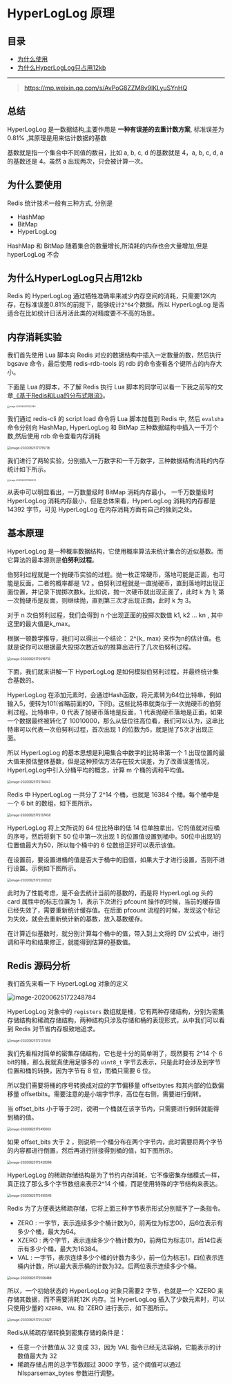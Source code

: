 # HyperLogLog 原理

## 目录

- [为什么使用](#为什么使用)
- [为什么HyperLogLog只占用12kb](#为什么HyperLogLog只占用12kb)

----

> https://mp.weixin.qq.com/s/AvPoG8ZZM8v9lKLyuSYnHQ

## 总结

HyperLogLog 是一数据结构,主要作用是 **一种有误差的去重计数方案**, 标准误差为 0.81% ,其原理是用来估计数据的基数

基数就是指一个集合中不同值的数目，比如 a, b, c, d 的基数就是 4，a, b, c, d, a 的基数还是 4。虽然 a 出现两次，只会被计算一次。

## 为什么要使用

Redis 统计技术一般有三种方式, 分别是

- HashMap
- BitMap
- HyperLogLog

HashMap 和 BitMap 随着集合的数量增长,所消耗的内存也会大量增加,但是 hyperLogLog 不会

## 为什么HyperLogLog只占用12kb

Redis 的 HyperLogLog 通过牺牲准确率来减少内存空间的消耗，只需要12K内存，在标准误差0.81%的前提下，能够统计`2^64`个数据。所以 HyperLogLog 是否适合在比如统计日活月活此类的对精度要不不高的场景。

## 内存消耗实验

我们首先使用 Lua 脚本向 Redis 对应的数据结构中插入一定数量的数，然后执行 bgsave 命令，最后使用 redis-rdb-tools 的 rdb 的命令查看各个键所占的内存大小。

下面是 Lua 的脚本，不了解 Redis 执行 Lua 脚本的同学可以看一下我之前写的文章[《基于Redis和Lua的分布式限流》](https://mp.weixin.qq.com/s?__biz=Mzg2NjE5NDQyOA==&mid=2247483767&idx=1&sn=eb9d22513ec856eabe9a14dbbe9b41a2&scene=21#wechat_redirect)。

<img src="../../../assets/image-20200625171523164.png" alt="image-20200625171523164" style="zoom: 33%;" />

我们通过 redis-cli 的 script load 命令将 Lua 脚本加载到 Redis 中, 然后 `evalsha`命令分别向 HashMap, HyperLogLog 和 BitMap 三种数据结构中插入一千万个数,然后使用 rdb 命令查看内存消耗

<img src="../../../assets/image-20200625171755716.png" alt="image-20200625171755716" style="zoom:50%;" />

我们进行了两轮实验，分别插入一万数字和一千万数字，三种数据结构消耗的内存统计如下所示。

<img src="../../../assets/image-20200625171828233.png" alt="image-20200625171828233" style="zoom:33%;" />

从表中可以明显看出，一万数量级时 BitMap 消耗内存最小， 一千万数量级时 HyperLogLog 消耗内存最小，但是总体来看，HyperLogLog 消耗的内存都是 14392 字节，可见 HyperLogLog 在内存消耗方面有自己的独到之处。

## 基本原理

HyperLogLog 是一种概率数据结构，它使用概率算法来统计集合的近似基数。而它算法的最本源则是**伯努利过程**。

伯努利过程就是一个抛硬币实验的过程。抛一枚正常硬币，落地可能是正面，也可能是反面，二者的概率都是 1/2 。伯努利过程就是一直抛硬币，直到落地时出现正面位置，并记录下抛掷次数k。比如说，抛一次硬币就出现正面了，此时 k 为 1; 第一次抛硬币是反面，则继续抛，直到第三次才出现正面，此时 k 为 3。

对于 n 次伯努利过程，我们会得到 n 个出现正面的投掷次数值 k1, k2 ... kn , 其中这里的最大值是k_max。

根据一顿数学推导，我们可以得出一个结论： 2^{k_ max} 来作为n的估计值。也就是说你可以根据最大投掷次数近似的推算出进行了几次伯努利过程。

<img src="../../../assets/image-20200625172016710.png" alt="image-20200625172016710" style="zoom:50%;" />

下面，我们就来讲解一下 HyperLogLog 是如何模拟伯努利过程，并最终统计集合基数的。

HyperLogLog 在添加元素时，会通过Hash函数，将元素转为64位比特串，例如输入5，便转为101(省略前面的0，下同)。这些比特串就类似于一次抛硬币的伯努利过程。比特串中，0 代表了抛硬币落地是反面，1 代表抛硬币落地是正面，如果一个数据最终被转化了 10010000，那么从低位往高位看，我们可以认为，这串比特串可以代表一次伯努利过程，首次出现 1 的位数为5，就是抛了5次才出现正面。

所以 HyperLogLog 的基本思想是利用集合中数字的比特串第一个 1 出现位置的最大值来预估整体基数，但是这种预估方法存在较大误差，为了改善误差情况，HyperLogLog中引入分桶平均的概念，计算 m 个桶的调和平均值。

<img src="../../../assets/image-20200625172114043.png" alt="image-20200625172114043" style="zoom:50%;" />

Redis 中 HyperLogLog 一共分了 2^14 个桶，也就是 16384 个桶。每个桶中是一个 6 bit 的数组，如下图所示。

<img src="../../../assets/image-20200625172137458.png" alt="image-20200625172137458" style="zoom:50%;" />

HyperLogLog 将上文所说的 64 位比特串的低 14 位单独拿出，它的值就对应桶的序号，然后将剩下 50 位中第一次出现 1 的位置值设置到桶中。50位中出现1的位置值最大为50，所以每个桶中的 6 位数组正好可以表示该值。

在设置前，要设置进桶的值是否大于桶中的旧值，如果大于才进行设置，否则不进行设置。示例如下图所示。 

<img src="../../../assets/image-20200625172200022.png" alt="image-20200625172200022" style="zoom:50%;" />

此时为了性能考虑，是不会去统计当前的基数的，而是将 HyperLogLog 头的 card 属性中的标志位置为 1，表示下次进行 pfcount 操作的时候，当前的缓存值已经失效了，需要重新统计缓存值。在后面 pfcount 流程的时候，发现这个标记为失效，就会去重新统计新的基数，放入基数缓存。

在计算近似基数时，就分别计算每个桶中的值，带入到上文将的 DV 公式中，进行调和平均和结果修正，就能得到估算的基数值。

## Redis 源码分析

我们首先来看一下 HyperLogLog 对象的定义

![image-20200625172248784](../../../assets/image-20200625172248784.png)

HyperLogLog 对象中的 `registers` 数组就是桶，它有两种存储结构，分别为密集存储结构和稀疏存储结构，两种结构只涉及存储和桶的表现形式，从中我们可以看到 Redis 对节省内存极致地追求。

<img src="../../../assets/image-20200625172137458.png" alt="image-20200625172137458" style="zoom:50%;" />

我们先看相对简单的密集存储结构，它也是十分的简单明了，既然要有 2^14 个 6 bit的桶，那么我就真使用足够多的 `uint8_t` 字节去表示，只是此时会涉及到字节位置和桶的转换，因为字节有 8 位，而桶只需要 6 位。

所以我们需要将桶的序号转换成对应的字节偏移量 offsetbytes 和其内部的位数偏移量 offsetbits。需要注意的是小端字节序，高位在右侧，需要进行倒转。

当 offset_bits 小于等于2时，说明一个桶就在该字节内，只需要进行倒转就能得到桶的值。

<img src="../../../assets/image-20200625172410003.png" alt="image-20200625172410003" style="zoom:50%;" />

如果 offset_bits 大于 2 ，则说明一个桶分布在两个字节内，此时需要将两个字节的内容都进行倒置，然后再进行拼接得到桶的值，如下图所示。

<img src="../../../assets/image-20200625172428396.png" alt="image-20200625172428396" style="zoom:50%;" />

HyperLogLog 的稀疏存储结构是为了节约内存消耗，它不像密集存储模式一样，真正找了那么多个字节数组来表示2^14 个桶，而是使用特殊的字节结构来表达。

<img src="../../../assets/image-20200625172450545.png" alt="image-20200625172450545" style="zoom:50%;" />

Redis 为了方便表达稀疏存储，它将上面三种字节表示形式分别赋予了一条指令。

- ZERO : 一字节，表示连续多少个桶计数为0，前两位为标志00，后6位表示有多少个桶，最大为64。
- XZERO : 两个字节，表示连续多少个桶计数为0，前两位为标志01，后14位表示有多少个桶，最大为16384。
- VAL : 一字节，表示连续多少个桶的计数为多少，前一位为标志1，四位表示连桶内计数，所以最大表示桶的计数为32。后两位表示连续多少个桶。

<img src="../../../assets/image-20200625172506466.png" alt="image-20200625172506466" style="zoom:50%;" />

所以，一个初始状态的 HyperLogLog 对象只需要2 字节，也就是一个 XZERO 来存储其数据，而不需要消耗12K 内存。当 HyperLogLog 插入了少数元素时，可以只使用少量的 `XZERO`、`VAL` 和 `ZERO 进行表示，如下图所示。

<img src="../../../assets/image-20200625172523427.png" alt="image-20200625172523427" style="zoom:50%;" />

Redis从稀疏存储转换到密集存储的条件是：

- 任意一个计数值从 32 变成 33，因为 VAL 指令已经无法容纳，它能表示的计数值最大为 32
- 稀疏存储占用的总字节数超过 3000 字节，这个阈值可以通过 hllsparsemax_bytes 参数进行调整。

